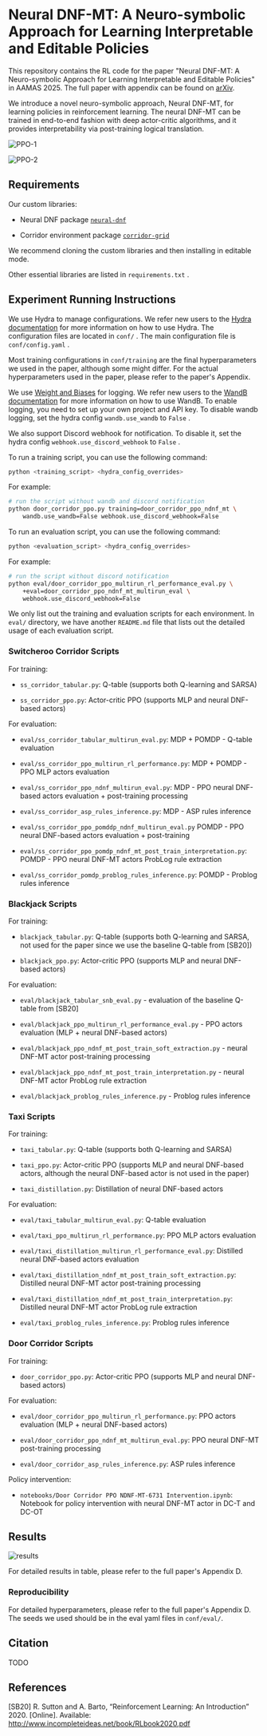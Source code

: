 # Neural DNF-MT: A Neuro-symbolic Approach for Learning Interpretable and Editable Policies

This repository contains the RL code for the paper "Neural DNF-MT: A
Neuro-symbolic Approach for Learning Interpretable and Editable Policies" in
AAMAS 2025. The full paper with appendix can be found on
[arXiv](https://arxiv.org/abs/2501.03888).

[//]: # (TODO: Add AAMAS link once available)

We introduce a novel neuro-symbolic approach, Neural DNF-MT, for learning
policies in reinforcement learning. The neural DNF-MT can be trained in
end-to-end fashion with deep actor-critic algorithms, and it provides
interpretability via post-training logical translation.

![PPO-1](figures/binary-ndnf-mt-ac.png)

![PPO-2](figures/image-ndnf-mt-ac.png)

## Requirements

Our custom libraries:

* Neural DNF package [`neural-dnf`](https://github.com/kittykg/neural-dnf)

* Corridor environment package [`corridor-grid`](https://github.com/kittykg/corridor-grid)

We recommend cloning the custom libraries and then installing in editable mode.

Other essential libraries are listed in `requirements.txt` .

## Experiment Running Instructions

We use Hydra to manage configurations. We refer new users to the [Hydra
documentation](https://hydra.cc/docs/intro/) for more information on how to use
Hydra. The configuration files are located in `conf/` . The main configuration
file is `conf/config.yaml` .

Most training configurations in `conf/training` are the final hyperparameters we
used in the paper, although some might differ. For the actual hyperparameters
used in the paper, please refer to the paper's Appendix.

We use [Weight and Biases](https://wandb.ai/site) for logging. We refer new
users to the [WandB documentation](https://docs.wandb.ai/) for more information
on how to use WandB. To enable logging, you need to set up your own project and
API key. To disable wandb logging, set the hydra config `wandb.use_wandb` to
`False` .

We also support Discord webhook for notification. To disable it, set the hydra
config `webhook.use_discord_webhook` to `False` .

To run a training script, you can use the following command:

```bash
python <training_script> <hydra_config_overrides>
```

For example:

```bash
# run the script without wandb and discord notification
python door_corridor_ppo.py training=door_corridor_ppo_ndnf_mt \
    wandb.use_wandb=False webhook.use_discord_webhook=False
```

To run an evaluation script, you can use the following command:

```bash
python <evaluation_script> <hydra_config_overrides>
```

For example:

```bash
# run the script without discord notification
python eval/door_corridor_ppo_multirun_rl_performance_eval.py \
    +eval=door_corridor_ppo_ndnf_mt_multirun_eval \
    webhook.use_discord_webhook=False
```

We only list out the training and evaluation scripts for each environment. In
`eval/` directory, we have another `README.md` file that lists out the detailed
usage of each evaluation script.

### Switcheroo Corridor Scripts

For training:

* `ss_corridor_tabular.py`: Q-table (supports both Q-learning and SARSA)

* `ss_corridor_ppo.py`: Actor-critic PPO (supports MLP and neural DNF-based
  actors)

For evaluation:

* `eval/ss_corridor_tabular_multirun_eval.py`: MDP + POMDP - Q-table evaluation

* `eval/ss_corridor_ppo_multirun_rl_performance.py`: MDP + POMDP - PPO MLP
  actors evaluation

* `eval/ss_corridor_ppo_ndnf_multirun_eval.py`: MDP - PPO neural DNF-based
  actors evaluation + post-training processing

* `eval/ss_corridor_asp_rules_inference.py`: MDP - ASP rules inference

* `eval/ss_corridor_ppo_pomddp_ndnf_multirun_eval.py` POMDP - PPO neural
  DNF-based actors evaluation + post-training

* `eval/ss_corridor_ppo_pomdp_ndnf_mt_post_train_interpretation.py`: POMDP - PPO
  neural DNF-MT actors ProbLog rule extraction

* `eval/ss_corridor_pomdp_problog_rules_inference.py`: POMDP - Problog rules
  inference

### Blackjack Scripts

For training:

* `blackjack_tabular.py`: Q-table (supports both Q-learning and SARSA, not used
  for the paper since we use the baseline Q-table from [SB20])

* `blackjack_ppo.py`: Actor-critic PPO (supports MLP and neural DNF-based
  actors)

For evaluation:

* `eval/blackjack_tabular_snb_eval.py` - evaluation of the baseline Q-table from
  [SB20]

* `eval/blackjack_ppo_multirun_rl_performance_eval.py` - PPO actors evaluation
  (MLP + neural DNF-based actors)

* `eval/blackjack_ppo_ndnf_mt_post_train_soft_extraction.py` - neural DNF-MT
  actor post-training processing

* `eval/blackjack_ppo_ndnf_mt_post_train_interpretation.py` - neural DNF-MT
  actor ProbLog rule extraction

* `eval/blackjack_problog_rules_inference.py` - Problog rules inference

### Taxi Scripts

For training:

* `taxi_tabular.py`: Q-table (supports both Q-learning and SARSA)

* `taxi_ppo.py`: Actor-critic PPO (supports MLP and neural DNF-based actors,
  although the neural DNF-based actor is not used in the paper)

* `taxi_distillation.py`: Distillation of neural DNF-based actors

For evaluation:

* `eval/taxi_tabular_multirun_eval.py`: Q-table evaluation

* `eval/taxi_ppo_multirun_rl_performance.py`: PPO MLP actors evaluation

* `eval/taxi_distillation_multirun_rl_performance_eval.py`: Distilled neural
  DNF-based actors evaluation

* `eval/taxi_distillation_ndnf_mt_post_train_soft_extraction.py`: Distilled
  neural DNF-MT actor post-training processing

* `eval/taxi_distillation_ndnf_mt_post_train_interpretation.py`: Distilled
  neural DNF-MT actor ProbLog rule extraction

* `eval/taxi_problog_rules_inference.py`: Problog rules inference

### Door Corridor Scripts

For training:

* `door_corridor_ppo.py`: Actor-critic PPO (supports MLP and neural DNF-based
  actors)

For evaluation:

* `eval/door_corridor_ppo_multirun_rl_performance.py`: PPO actors evaluation
  (MLP + neural DNF-based actors)

* `eval/door_corridor_ppo_ndnf_mt_multirun_eval.py`: PPO neural DNF-MT
  post-training processing

* `eval/door_corridor_asp_rules_inference.py`: ASP rules inference

Policy intervention:

* `notebooks/Door Corridor PPO NDNF-MT-6731 Intervention.ipynb`: Notebook for
  policy intervention with neural DNF-MT actor in DC-T and DC-OT

## Results

![results](figures/rl-results.png)

For detailed results in table, please refer to the full paper's Appendix D.


### Reproducibility

For detailed hyperparameters, please refer to the full paper's Appendix D. The
seeds we used should be in the eval yaml files in `conf/eval/`.

## Citation

TODO

## References

[SB20] R. Sutton and A. Barto, “Reinforcement Learning: An Introduction” 2020.
[Online]. Available: http://www.incompleteideas.net/book/RLbook2020.pdf
